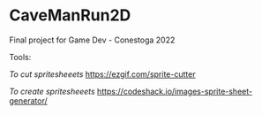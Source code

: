 # CaveManRun2D

Final project for Game Dev - Conestoga 2022

Tools:

*To cut spritesheeets*
https://ezgif.com/sprite-cutter

*To create spritesheeets*
https://codeshack.io/images-sprite-sheet-generator/
